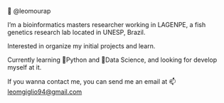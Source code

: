 🐠 @leomourap

I’m a bioinformatics masters researcher working in LAGENPE, a fish genetics research lab located in UNESP, Brazil. 

Interested in organize my initial projects and learn.

Currently learning 🐍Python and 🐼Data Science, and looking for develop myself at it.

If you wanna contact me, you can send me an email at 📫 leomgiglio94@gmail.com

<!---
leomourap/leomourap is a ✨ special ✨ repository because its `README.md` (this file) appears on your GitHub profile.
You can click the Preview link to take a look at your changes.
--->
